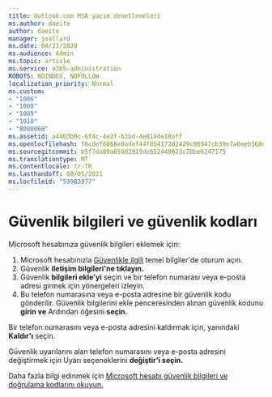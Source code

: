 ```yaml
---
title: Outlook.com MSA yazım denetlemeleri
ms.author: daeite
author: daeite
manager: joallard
ms.date: 04/21/2020
ms.audience: Admin
ms.topic: article
ms.service: o365-administration
ROBOTS: NOINDEX, NOFOLLOW
localization_priority: Normal
ms.custom:
- "1006"
- "1008"
- "1009"
- "1010"
- "8000060"
ms.assetid: a4403b0c-6f4c-4e2f-b3bd-4e814de10aff
ms.openlocfilehash: f8cdef6068e0adef44f8b4172d2429c86947cb39e7a0eeb168ca6b4400e8b585
ms.sourcegitcommit: b5f7da89a650d2915dc652449623c78be6247175
ms.translationtype: MT
ms.contentlocale: tr-TR
ms.lasthandoff: 08/05/2021
ms.locfileid: "53983977"
---
```

# <a name="security-info-and-security-codes"></a>Güvenlik bilgileri ve güvenlik kodları

Microsoft hesabınıza güvenlik bilgileri eklemek için:

1. Microsoft hesabınızla [Güvenlikle ilgili](https://account.microsoft.com/security) temel bilgiler'de oturum açın.
1. Güvenlik **iletişim bilgileri'ne tıklayın.**
1. Güvenlik **bilgileri ekle'yi** seçin ve bir telefon numarası veya e-posta adresi girmek için yönergeleri izleyin.
1. Bu telefon numarasına veya e-posta adresine bir güvenlik kodu gönderilir. Güvenlik bilgilerini ekle penceresinden alınan güvenlik kodunu **girin ve** Ardından öğesini **seçin.**

Bir telefon numarasını veya e-posta adresini kaldırmak için, yanındaki **Kaldır'ı** seçin.

Güvenlik uyarılarını alan telefon numarasını veya e-posta adresini değiştirmek için Uyarı seçeneklerini **değiştir'i seçin.**

Daha fazla bilgi edinmek için [Microsoft hesabı güvenlik bilgileri ve doğrulama kodlarını okuyun.](https://support.microsoft.com/help/12428/)